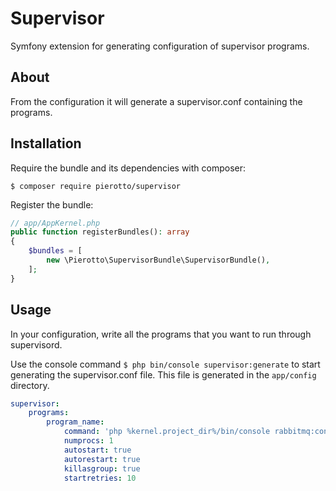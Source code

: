 # Supervisor
Symfony extension for generating configuration of supervisor programs.

## About

From the configuration it will generate a supervisor.conf containing the programs.

## Installation

Require the bundle and its dependencies with composer:

`$ composer require pierotto/supervisor`

Register the bundle:

```php
// app/AppKernel.php
public function registerBundles(): array
{
    $bundles = [
        new \Pierotto\SupervisorBundle\SupervisorBundle(),
    ];
}
```

## Usage

In your configuration, write all the programs that you want to run through supervisord.

Use the console command `$ php bin/console supervisor:generate` to start generating the supervisor.conf file. This file is generated in the `app/config` directory.

```yaml
supervisor:
    programs:
        program_name:
            command: 'php %kernel.project_dir%/bin/console rabbitmq:consumer -m 10 queue_name'
            numprocs: 1
            autostart: true
            autorestart: true
            killasgroup: true
            startretries: 10
```
